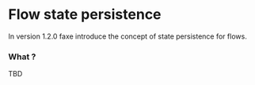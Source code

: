 # Flow state persistence

In version 1.2.0 faxe introduce the concept of state persistence for flows.

### What ?

TBD